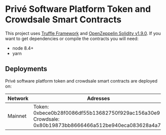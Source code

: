 # Privé Software Platform Token and Crowdsale Smart Contracts

This project uses [Truffle Framework](http://truffleframework.com/) and [OpenZeppelin Solidity v1.9.0](https://github.com/OpenZeppelin/openzeppelin-solidity/tree/v1.9.0).
If you want to get dependencies or compile the contracts you will need:
* node 8.4+
* yarn

## Deployments

Privé software platform token and crowdsale smart contracts are deployed on:

| Network | Adresses | Version | ABI |
|---------|----------|:-------:|:---:|
| Mainnet | Token: 0xbece0b28f0086df55b13682750f929ac156a30e9<br>Crowdsale: 0x80b19873bb8666466a512be940eca083628a4a7a | 1.0.0 | abi/ directory in repo |
